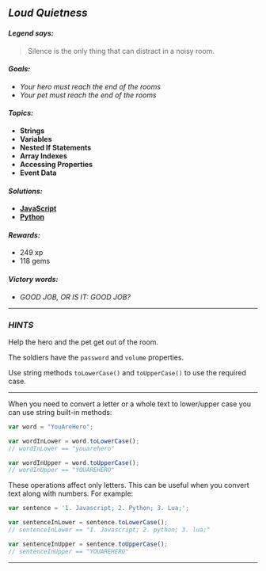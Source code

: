 ## _Loud Quietness_

#### _Legend says:_
> Silence is the only thing that can distract in a noisy room.

#### _Goals:_
+ _Your hero must reach the end of the rooms_
+ _Your pet must reach the end of the rooms_

#### _Topics:_
+ **Strings**
+ **Variables**
+ **Nested If Statements**
+ **Array Indexes**
+ **Accessing Properties**
+ **Event Data**

#### _Solutions:_
+ **[JavaScript](loudQuietness.js)**
+ **[Python](loud_quietness.py)**

#### _Rewards:_
+ 249 xp
+ 118 gems

#### _Victory words:_
+ _GOOD JOB, OR IS IT: GOOD JOB?_

___

### _HINTS_

Help the hero and the pet get out of the room.

The soldiers have the `password` and `volume` properties.

Use string methods `toLowerCase()` and `toUpperCase()` to use the required case.

___

When you need to convert a letter or a whole text to lower/upper case you can use string built-in methods:

```javascript
var word = "YouAreHero";

var wordInLower = word.toLowerCase();
// wordInLower == "youarehero"

var wordInUpper = word.toUpperCase();
// wordInUpper == "YOUAREHERO"
```

These operations affect only letters. This can be useful when you convert text along with numbers. For example:

```javascript
var sentence = '1. Javascript; 2. Python; 3. Lua;';

var sentenceInLower = sentence.toLowerCase();
// sentenceInLower == "1. Javascript; 2. python; 3. lua;"

var sentenceInUpper = sentence.toUpperCase();
// sentenceInUpper == "YOUAREHERO"
```

___

